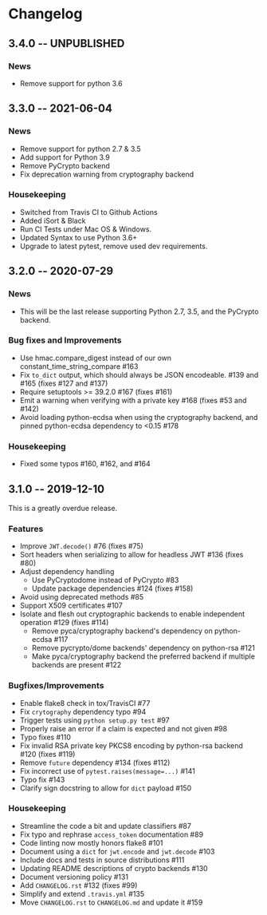 # Changelog #

## 3.4.0 -- UNPUBLISHED ##

### News ###

* Remove support for python 3.6

## 3.3.0 -- 2021-06-04 ##

### News ###

* Remove support for python 2.7 & 3.5
* Add support for Python 3.9
* Remove PyCrypto backend
* Fix deprecation warning from cryptography backend

### Housekeeping ###

* Switched from Travis CI to Github Actions
* Added iSort & Black
* Run CI Tests under Mac OS & Windows.
* Updated Syntax to use Python 3.6+
* Upgrade to latest pytest, remove used dev requirements.

## 3.2.0 -- 2020-07-29 ##

### News ###

* This will be the last release supporting Python 2.7, 3.5, and the PyCrypto
  backend.

### Bug fixes and Improvements ###

* Use hmac.compare_digest instead of our own constant_time_string_compare #163
* Fix `to_dict` output, which should always be JSON encodeable. #139 and #165
  (fixes #127 and #137)
* Require setuptools >= 39.2.0 #167 (fixes #161)
* Emit a warning when verifying with a private key #168 (fixes #53 and #142)
* Avoid loading python-ecdsa when using the cryptography backend, and pinned
  python-ecdsa dependency to <0.15 #178

### Housekeeping ###

* Fixed some typos #160, #162, and #164

## 3.1.0 -- 2019-12-10 ##

This is a greatly overdue release.

### Features ###

* Improve `JWT.decode()` #76 (fixes #75)
* Sort headers when serializing to allow for headless JWT #136 (fixes #80)
* Adjust dependency handling
  - Use PyCryptodome instead of PyCrypto #83
  - Update package dependencies #124 (fixes #158)
* Avoid using deprecated methods #85
* Support X509 certificates #107
* Isolate and flesh out cryptographic backends to enable independent operation #129 (fixes #114)
  - Remove pyca/cryptography backend's dependency on python-ecdsa #117
  - Remove pycrypto/dome backends' dependency on python-rsa #121
  - Make pyca/cryptography backend the preferred backend if multiple backends are present #122

### Bugfixes/Improvements ###

* Enable flake8 check in tox/TravisCI #77
* Fix `crytography` dependency typo #94
* Trigger tests using `python setup.py test` #97
* Properly raise an error if a claim is expected and not given #98
* Typo fixes #110
* Fix invalid RSA private key PKCS8 encoding by python-rsa backend #120 (fixes #119)
* Remove `future` dependency #134 (fixes #112)
* Fix incorrect use of `pytest.raises(message=...)` #141
* Typo fix #143
* Clarify sign docstring to allow for `dict` payload #150

### Housekeeping ###

* Streamline the code a bit and update classifiers #87
* Fix typo and rephrase `access_token` documentation #89
* Code linting now mostly honors flake8 #101
* Document using a `dict` for `jwt.encode` and `jwt.decode` #103
* Include docs and tests in source distributions #111
* Updating README descriptions of crypto backends #130
* Document versioning policy #131
* Add `CHANGELOG.rst` #132 (fixes #99)
* Simplify and extend `.travis.yml` #135
* Move `CHANGELOG.rst` to `CHANGELOG.md` and update it #159

